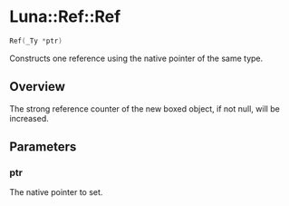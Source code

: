 # Luna::Ref::Ref

```c++
Ref(_Ty *ptr)
```

Constructs one reference using the native pointer of the same type. 

## Overview
The strong reference counter of the new boxed object, if not null, will be increased. 

## Parameters
### ptr
The native pointer to set. 

